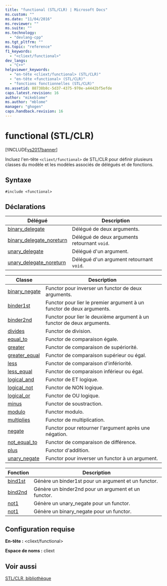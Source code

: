 ```yaml
---
title: "functional (STL/CLR) | Microsoft Docs"
ms.custom: ""
ms.date: "11/04/2016"
ms.reviewer: ""
ms.suite: ""
ms.technology: 
  - "devlang-cpp"
ms.tgt_pltfrm: ""
ms.topic: "reference"
f1_keywords: 
  - "<cliext/functional>"
dev_langs: 
  - "C++"
helpviewer_keywords: 
  - "en-tête <cliext/functional> (STL/CLR)"
  - "en-tête <functional> (STL/CLR)"
  - "fonctions fonctionnelles (STL/CLR)"
ms.assetid: 88738b8c-5d37-4375-970e-a4442bf5efde
caps.latest.revision: 16
author: "mikeblome"
ms.author: "mblome"
manager: "ghogen"
caps.handback.revision: 16
---
```

# functional (STL/CLR)
[!INCLUDE[vs2017banner](../assembler/inline/includes/vs2017banner.md)]

Incluez l'en\-tête `<cliext/functional>` de STL\/CLR pour définir plusieurs classes du modèle et les modèles associés de délégués et de fonctions.  
  
## Syntaxe  
  
```  
#include <functional>  
```  
  
## Déclarations  
  
|Délégué|Description|  
|-------------|-----------------|  
|[binary\_delegate](../dotnet/binary-delegate-stl-clr.md)|Délégué de deux arguments.|  
|[binary\_delegate\_noreturn](../dotnet/binary-delegate-noreturn-stl-clr.md)|Délégué de deux arguments retournant `void`.|  
|[unary\_delegate](../dotnet/unary-delegate-stl-clr.md)|Délégué d'un argument.|  
|[unary\_delegate\_noreturn](../dotnet/unary-delegate-noreturn-stl-clr.md)|Délégué d'un argument retournant `void`.|  
  
|Classe|Description|  
|------------|-----------------|  
|[binary\_negate](../dotnet/binary-negate-stl-clr.md)|Functor pour inverser un functor de deux arguments.|  
|[binder1st](../dotnet/binder1st-stl-clr.md)|Functor pour lier le premier argument à un functor de deux arguments.|  
|[binder2nd](../dotnet/binder2nd-stl-clr.md)|Functor pour lier le deuxième argument à un functor de deux arguments.|  
|[divides](../dotnet/divides-stl-clr.md)|Functor de division.|  
|[equal\_to](../dotnet/equal-to-stl-clr.md)|Functor de comparaison égale.|  
|[greater](../dotnet/greater-stl-clr.md)|Functor de comparaison de supériorité.|  
|[greater\_equal](../dotnet/greater-equal-stl-clr.md)|Functor de comparaison supérieur ou égal.|  
|[less](../dotnet/less-stl-clr.md)|Functor de comparaison d'infériorité.|  
|[less\_equal](../dotnet/less-equal-stl-clr.md)|Functor de comparaison inférieur ou égal.|  
|[logical\_and](../dotnet/logical-and-stl-clr.md)|Functor de ET logique.|  
|[logical\_not](../dotnet/logical-not-stl-clr.md)|Functor de NON logique.|  
|[logical\_or](../dotnet/logical-or-stl-clr.md)|Functor de OU logique.|  
|[minus](../dotnet/minus-stl-clr.md)|Functor de soustraction.|  
|[modulo](../dotnet/modulus-stl-clr.md)|Functor modulo.|  
|[multiplies](../dotnet/multiplies-stl-clr.md)|Functor de multiplication.|  
|[negate](../dotnet/negate-stl-clr.md)|Functor pour retourner l'argument après une négation.|  
|[not\_equal\_to](../dotnet/not-equal-to-stl-clr.md)|Functor de comparaison de différence.|  
|[plus](../dotnet/plus-stl-clr.md)|Functor d'addition.|  
|[unary\_negate](../dotnet/unary-negate-stl-clr.md)|Functor pour inverser un functor à un argument.|  
  
|Fonction|Description|  
|--------------|-----------------|  
|[bind1st](../dotnet/bind1st-stl-clr.md)|Génère un binder1st pour un argument et un functor.|  
|[bind2nd](../dotnet/bind2nd-stl-clr.md)|Génère un binder2nd pour un argument et un functor.|  
|[not1](../dotnet/not1-stl-clr.md)|Génère un unary\_negate pour un functor.|  
|[not1](../dotnet/not1-stl-clr.md)|Génère un binary\_negate pour un functor.|  
  
## Configuration requise  
 **En\-tête :** \<cliext\/functional\>  
  
 **Espace de noms :** cliext  
  
## Voir aussi  
 [STL\/CLR, bibliothèque](../dotnet/stl-clr-library-reference.md)
